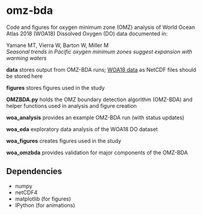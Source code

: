 # omz-bda

Code and figures for oxygen minimum zone (OMZ) analysis of World Ocean Atlas 2018 (WOA18) Dissolved Oxygen (DO) data documented in:

Yamane MT, Vierra W, Barton W, Miller M  
*Seasonal trends in Pacific oxygen minimum zones suggest expansion with warming waters*

**data** stores output from OMZ-BDA runs; [WOA18 data](https://www.ncei.noaa.gov/access/world-ocean-atlas-2018/bin/woa18oxnu.pl?parameter=o) as NetCDF files should be stored here

**figures** stores figures used in the study

**OMZBDA.py** holds the OMZ boundary detection algorithm (OMZ-BDA) and helper functions used in analysis and figure creation

**woa_analysis** provides an example OMZ-BDA run (with status updates)

**woa_eda** exploratory data analysis of the WOA18 DO dataset

**woa_figures** creates figures used in the study

**woa_omzbda** provides validation for major components of the OMZ-BDA

## Dependencies
* numpy
* netCDF4
* matplotlib (for figures)
* IPython (for animations)
